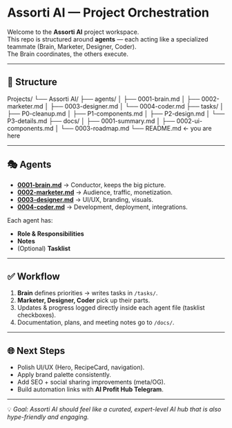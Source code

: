 # Assorti AI — Project Orchestration

Welcome to the **Assorti AI** project workspace.  
This repo is structured around **agents** — each acting like a specialized teammate (Brain, Marketer, Designer, Coder).  
The Brain coordinates, the others execute.  

---

## 📂 Structure

Projects/
└── Assorti AI/
├── agents/
│ ├── 0001-brain.md
│ ├── 0002-marketer.md
│ ├── 0003-designer.md
│ └── 0004-coder.md
├── tasks/
│ ├── P0-cleanup.md
│ ├── P1-components.md
│ ├── P2-design.md
│ └── P3-details.md
├── docs/
│ ├── 0001-summary.md
│ ├── 0002-ui-components.md
│ └── 0003-roadmap.md
└── README.md ← you are here


---

## 🎭 Agents

- **[0001-brain.md](agents/0001-brain.md)** → Conductor, keeps the big picture.  
- **[0002-marketer.md](agents/0002-marketer.md)** → Audience, traffic, monetization.  
- **[0003-designer.md](agents/0003-designer.md)** → UI/UX, branding, visuals.  
- **[0004-coder.md](agents/0004-coder.md)** → Development, deployment, integrations.  

Each agent has:
- **Role & Responsibilities**
- **Notes**
- (Optional) **Tasklist**  

---

## ✅ Workflow

1. **Brain** defines priorities → writes tasks in `/tasks/`.  
2. **Marketer, Designer, Coder** pick up their parts.  
3. Updates & progress logged directly inside each agent file (tasklist checkboxes).  
4. Documentation, plans, and meeting notes go to `/docs/`.  

---

## 🌐 Next Steps

- Polish UI/UX (Hero, RecipeCard, navigation).  
- Apply brand palette consistently.  
- Add SEO + social sharing improvements (meta/OG).  
- Build automation links with **AI Profit Hub Telegram**.  

---

💡 *Goal: Assorti AI should feel like a curated, expert-level AI hub that is also hype-friendly and engaging.*


